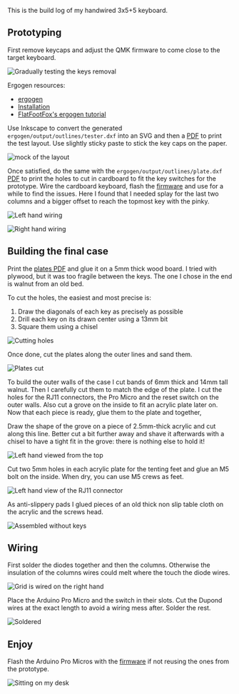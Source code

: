 This is the build log of my handwired 3x5+5 keyboard.

## Prototyping

First remove keycaps and adjust the QMK firmware to come close to the target keyboard.

![Gradually testing the keys removal](img/00-test.jpg)

Ergogen resources:

* [ergogen](https://ergogen.cache.works/)
* [Installation](https://docs.ergogen.xyz/usage#cli)
* [FlatFootFox's ergogen tutorial](https://flatfootfox.com/ergogen-introduction/)

Use Inkscape to convert the generated `ergogen/output/outlines/tester.dxf` into an SVG and then a [PDF](ergogen/tester.pdf) to print the test layout.
Use slightly sticky paste to stick the key caps on the paper.

![mock of the layout](img/01-mock.jpg)

Once satisfied, do the same with the `ergogen/output/outlines/plate.dxf` [PDF](ergogen/plate.pdf) to print the holes to cut in cardboard to fit the key switches for the prototype.
Wire the cardboard keyboard, flash the [firmware](https://github.com/cbosdo/my_qmk/tree/main/keyboards/handwired/minidox) and use for a while to find the issues.
Here I found that I needed splay for the last two columns and a bigger offset to reach the topmost key with the pinky.

![Left hand wiring](img/03-left-wiring.jpg)

![Right hand wiring](img/04-right-wiring.jpg)

## Building the final case

Print the [plates PDF](ergogen/plate.pdf) and glue it on a 5mm thick wood board.
I tried with plywood, but it was too fragile between the keys.
The one I chose in the end is walnut from an old bed.

To cut the holes, the easiest and most precise is:

1. Draw the diagonals of each key as precisely as possible
2. Drill each key on its drawn center using a 13mm bit
3. Square them using a chisel

![Cutting holes](img/05-holes.jpg)

Once done, cut the plates along the outer lines and sand them.

![Plates cut](img/06-plates.jpg)

To build the outer walls of the case I cut bands of 6mm thick and 14mm tall walnut.
Then I carefully cut them to match the edge of the plate.
I cut the holes for the RJ11 connectors, the Pro Micro and the reset switch on the outer walls.
Also cut a grove on the inside to fit an acrylic plate later on.
Now that each piece is ready, glue them to the plate and together,

Draw the shape of the grove on a piece of 2.5mm-thick acrylic and cut along this line.
Better cut a bit further away and shave it afterwards with a chisel to have a tight fit in the grove: there is nothing else to hold it!

![Left hand viewed from the top](img/07-left-top.jpg)

Cut two 5mm holes in each acrylic plate for the tenting feet and glue an M5 bolt on the inside.
When dry, you can use M5 crews as feet.

![Left hand view of the RJ11 connector](img/08-left-rj11.jpg)

As anti-slippery pads I glued pieces of an old thick non slip table cloth on the acrylic and the screws head.

![Assembled without keys](img/09-assembled-empty.jpg)

## Wiring

First solder the diodes together and then the columns.
Otherwise the insulation of the columns wires could melt where the touch the diode wires.

![Grid is wired on the right hand](img/10-grid-wired.jpg)

Place the Arduino Pro Micro and the switch in their slots.
Cut the Dupond wires at the exact length to avoid a wiring mess after.
Solder the rest.

![Soldered](img/11-wiring-done.jpg)

## Enjoy

Flash the Arduino Pro Micros with the [firmware](https://github.com/cbosdo/my_qmk/tree/main/keyboards/handwired/minidox) if not reusing the ones from the prototype.

![Sitting on my desk](img/12-done.jpg)
